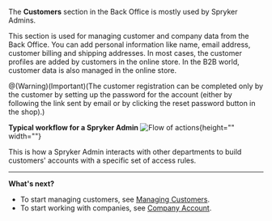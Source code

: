 The **Customers** section in the Back Office is mostly used by Spryker Admins.

This section is used for managing customer and company data from the Back Office. You can  add personal information like name, email address, customer billing and shipping addresses. In most cases, the customer profiles are added by customers in the online store. In the B2B world, customer data is also managed in the online store.

@(Warning)(Important)(The customer registration can be completed only by the customer by setting up the password for the account (either by following the link sent by email or by clicking the reset password button in the shop).)

**Typical workflow for a Spryker Admin**
![Flow of actions](https://spryker.s3.eu-central-1.amazonaws.com/docs/User+Guides/Back+Office+User+Guides/Customers/customers-section.png){height="" width=""}

This is how a Spryker Admin interacts with other departments to build customers' accounts with a specific set of access rules. 
***
**What's next?**
* To start managing customers, see [Managing Customers](https://documentation.spryker.com/docs/managing-customers).
* To start working with companies, see [Company Account](https://documentation.spryker.com/docs/company-account-guide).